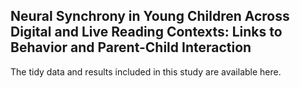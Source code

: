 ## Neural Synchrony in Young Children Across Digital and Live Reading Contexts: Links to Behavior and Parent-Child Interaction

The tidy data and results included in this study are available here. 

